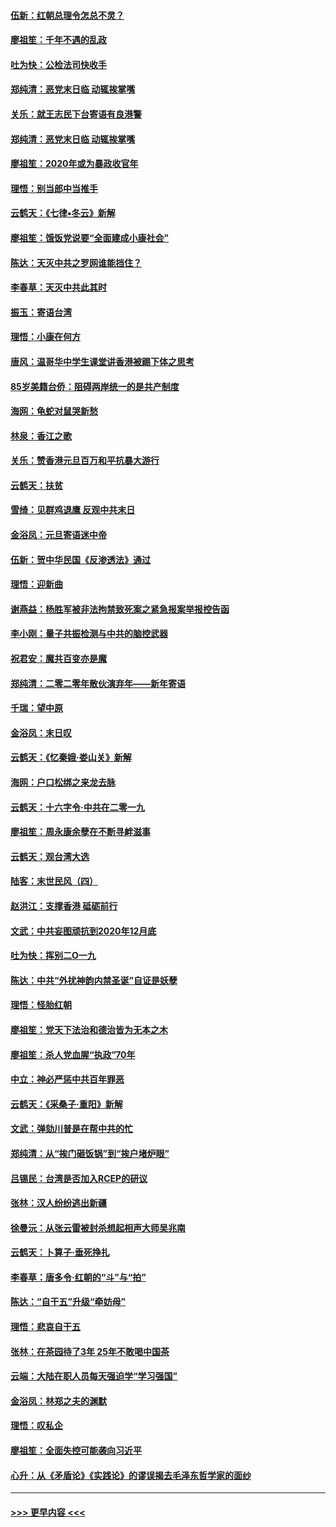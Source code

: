 #### [伍新：红朝总理令怎总不灵？](../pages/nsc993/n11770813.md?t=01061744) 
#### [廖祖笙：千年不遇的乱政](../pages/nsc993/n11770373.md?t=01061744) 
#### [吐为快：公检法司快收手](../pages/nsc993/n11770359.md?t=01061744) 
#### [郑纯清：恶党末日临 动辄挨掌嘴](../pages/nsc993/n11769912.md?t=01061744) 
#### [关乐：就王志民下台寄语有良港警](../pages/nsc993/n11769903.md?t=01061744) 
#### [郑纯清：恶党末日临 动辄挨掌嘴](../pages/nsc993/n11769356.md?t=01061744) 
#### [廖祖笙：2020年或为暴政收官年](../pages/nsc993/n11768216.md?t=01061744) 
#### [理悟：别当郎中当推手](../pages/nsc993/n11768243.md?t=01061744) 
#### [云鹤天：《七律▪冬云》新解](../pages/nsc993/n11768204.md?t=01061744) 
#### [廖祖笙：饿饭党说要“全面建成小康社会”](../pages/nsc993/n11767482.md?t=01061744) 
#### [陈达：天灭中共之罗网谁能挡住？](../pages/nsc993/n11767465.md?t=01061744) 
#### [李春草：天灭中共此其时](../pages/nsc993/n11767452.md?t=01061744) 
#### [振玉：寄语台湾](../pages/nsc993/n11767432.md?t=01061744) 
#### [理悟：小康在何方](../pages/nsc993/n11767394.md?t=01061744) 
#### [唐风：温哥华中学生课堂讲香港被踢下体之思考](../pages/nsc993/n11766848.md?t=01061744) 
#### [85岁美籍台侨：阻碍两岸统一的是共产制度](../pages/nsc993/n11765043.md?t=01061744) 
#### [海网：龟蛇对鼠哭新愁](../pages/nsc993/n11764895.md?t=01061744) 
#### [林泉：香江之歌](../pages/nsc993/n11764415.md?t=01061744) 
#### [关乐：赞香港元旦百万和平抗暴大游行](../pages/nsc993/n11764382.md?t=01061744) 
#### [云鹤天：扶贫](../pages/nsc993/n11764245.md?t=01061744) 
#### [雪绮：见群鸡退鹰  反观中共末日](../pages/nsc993/n11762112.md?t=01061744) 
#### [金浴凤：元旦寄语迷中帝](../pages/nsc993/n11761788.md?t=01061744) 
#### [伍新：贺中华民国《反渗透法》通过](../pages/nsc993/n11761994.md?t=01061744) 
#### [理悟：迎新曲](../pages/nsc993/n11761152.md?t=01061744) 
#### [谢燕益：杨胜军被非法拘禁致死案之紧急报案举报控告函](../pages/nsc993/n11756134.md?t=01061744) 
#### [李小刚：量子共振检测与中共的脑控武器](../pages/nsc993/n11754518.md?t=01061744) 
#### [祝君安：魔共百变亦是魔](../pages/nsc993/n11754469.md?t=01061744) 
#### [郑纯清：二零二零年散伙演弃年——新年寄语](../pages/nsc993/n11754195.md?t=01061744) 
#### [千瑞：望中原](../pages/nsc993/n11754159.md?t=01061744) 
#### [金浴凤：末日叹](../pages/nsc993/n11752359.md?t=01061744) 
#### [云鹤天：《忆秦娥‧娄山关》新解](../pages/nsc993/n11752348.md?t=01061744) 
#### [海网：户口松绑之来龙去脉](../pages/nsc993/n11752328.md?t=01061744) 
#### [云鹤天：十六字令‧中共在二零一九](../pages/nsc993/n11752305.md?t=01061744) 
#### [廖祖笙：周永康余孽在不断寻衅滋事](../pages/nsc993/n11751013.md?t=01061744) 
#### [云鹤天：观台湾大选](../pages/nsc993/n11751007.md?t=01061744) 
#### [陆客：末世民风（四）](../pages/nsc993/n11749203.md?t=01061744) 
#### [赵洪江：支撑香港 砥砺前行](../pages/nsc993/n11748482.md?t=01061744) 
#### [文武：中共妄图顽抗到2020年12月底](../pages/nsc993/n11748446.md?t=01061744) 
#### [吐为快：挥别二O一九](../pages/nsc993/n11748411.md?t=01061744) 
#### [陈达：中共“外扰神韵内禁圣诞”自证是妖孽](../pages/nsc993/n11748226.md?t=01061744) 
#### [理悟：怪胎红朝](../pages/nsc993/n11748206.md?t=01061744) 
#### [廖祖笙：党天下法治和德治皆为无本之木](../pages/nsc993/n11748135.md?t=01061744) 
#### [廖祖笙：杀人党血腥“执政”70年](../pages/nsc993/n11745144.md?t=01061744) 
#### [中立：神必严惩中共百年罪恶](../pages/nsc993/n11744970.md?t=01061744) 
#### [云鹤天：《采桑子‧重阳》新解](../pages/nsc993/n11744948.md?t=01061744) 
#### [文武：弹劾川普是在帮中共的忙](../pages/nsc993/n11744758.md?t=01061744) 
#### [郑纯清：从“挨门砸饭锅”到“挨户堵炉眼”](../pages/nsc993/n11744745.md?t=01061744) 
#### [吕锡民：台湾是否加入RCEP的研议](../pages/nsc993/n11744701.md?t=01061744) 
#### [张林：汉人纷纷逃出新疆](../pages/nsc993/n11743530.md?t=01061744) 
#### [徐曼沅：从张云雷被封杀想起相声大师吴兆南](../pages/nsc993/n11741816.md?t=01061744) 
#### [云鹤天：卜算子‧垂死挣扎](../pages/nsc993/n11739956.md?t=01061744) 
#### [李春草：唐多令‧红朝的“斗”与“拍”](../pages/nsc993/n11739830.md?t=01061744) 
#### [陈达：“自干五”升级“牵妨母”](../pages/nsc993/n11739724.md?t=01061744) 
#### [理悟：悲哀自干五](../pages/nsc993/n11739547.md?t=01061744) 
#### [张林：在茶园待了3年 25年不敢喝中国茶](../pages/nsc993/n11739240.md?t=01061744) 
#### [云端：大陆在职人员每天强迫学“学习强国”](../pages/nsc993/n11738735.md?t=01061744) 
#### [金浴凤：林郑之夫的渊默](../pages/nsc993/n11737735.md?t=01061744) 
#### [理悟：叹私企](../pages/nsc993/n11737715.md?t=01061744) 
#### [廖祖笙：全面失控可能袭向习近平](../pages/nsc993/n11737704.md?t=01061744) 
#### [心升：从《矛盾论》《实践论》的谬误揭去毛泽东哲学家的面纱](../pages/nsc993/n11736962.md?t=01061744) 

----
#### [ >>> 更早内容 <<< ](../indexes/nsc993-earlier.md)
